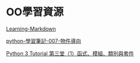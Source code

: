 # OO學習資源

[Learning-Markdown](http://xianbai.me/learn-md/index.html)

[python-學習筆記-007-物件導向](https://medium.com/kung-%E7%9A%84%E6%97%A5%E5%B8%B8/python-%E5%AD%B8%E7%BF%92%E7%AD%86%E8%A8%98-007-%E7%89%A9%E4%BB%B6%E5%B0%8E%E5%90%91-%E6%AA%94%E6%A1%88%E5%AD%98%E5%8F%96-c68da81e8289)

[Python 3 Tutorial 第三堂（1）函式、模組、類別與套件](https://openhome.cc/Gossip/CodeData/PythonTutorial/FunctionModuleClassPackagePy3.html)